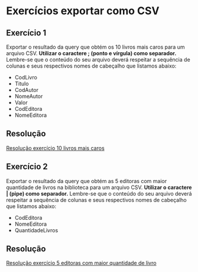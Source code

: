 # Exercícios exportar como CSV

## Exercício 1 

Exportar o resultado da query que obtém os 10 livros mais caros para um arquivo CSV. **Utilizar o caractere ; (ponto e vírgula) como separador.** 
Lembre-se que o conteúdo do seu arquivo deverá respeitar a sequência de colunas e seus respectivos nomes de cabeçalho que listamos abaixo:

- CodLivro
- Titulo
- CodAutor
- NomeAutor
- Valor
- CodEditora
- NomeEditora

## Resolução

[Resolução exercício 10 livros mais caros](https://github.com/EdnaldoLuiz/AWS-Cloud-Data-Engineering-Compass-UOL/blob/main/sprint-2/exercicios/exportar-dados/10-livros-mais-caros.csv)

## Exercício 2

Exportar o resultado da query que obtém as 5 editoras com maior quantidade de livros na biblioteca para um arquivo CSV. **Utilizar o caractere | (pipe) como separador.** 
Lembre-se que o conteúdo do seu arquivo deverá respeitar a sequência de colunas e seus respectivos nomes de cabeçalho que listamos abaixo:

- CodEditora
- NomeEditora
- QuantidadeLivros

## Resolução

[Resolução exercício 5 editoras com maior quantidade de livro](https://github.com/EdnaldoLuiz/AWS-Cloud-Data-Engineering-Compass-UOL/blob/main/sprint-2/exercicios/exportar-dados/5-editoras-mais-livros.csv)

